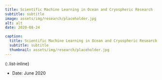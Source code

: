 ```yaml
---
title: Scientific Machine Learning in Ocean and Cryospheric Research
subtitle: subtitle
image: assets/img/research/placeholder.jpg
alt: alt
date: 2020-08-24

caption:
  title: Scientific Machine Learning in Ocean and Cryospheric Research
  subtitle: subtitle
  thumbnail: assets/img/research/placeholder.jpg
---
```



{:.list-inline}
- Date: June 2020

